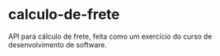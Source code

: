 # calculo-de-frete
API para cálculo de frete, feita como um exercício do curso de desenvolvimento de software.
